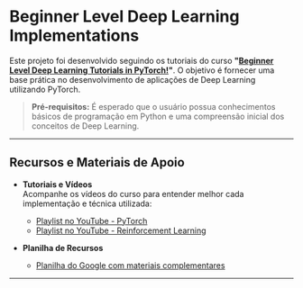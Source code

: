 # Beginner Level Deep Learning Implementations

Este projeto foi desenvolvido seguindo os tutoriais do curso **"[Beginner Level Deep Learning Tutorials in PyTorch!](https://github.com/LukeDitria/pytorch_tutorials)"**. O objetivo é fornecer uma base prática no desenvolvimento de aplicações de Deep Learning utilizando PyTorch.

> **Pré-requisitos:** É esperado que o usuário possua conhecimentos básicos de programação em Python e uma compreensão inicial dos conceitos de Deep Learning.

---

## Recursos e Materiais de Apoio

- **Tutoriais e Vídeos**  
  Acompanhe os vídeos do curso para entender melhor cada implementação e técnica utilizada:
  - [Playlist no YouTube - PyTorch](https://youtube.com/playlist?list=PLN8j_qfCJpNhhY26TQpXC5VeK-_q3YLPa)
  - [Playlist no YouTube - Reinforcement Learning](https://youtube.com/playlist?list=PLN8j_qfCJpNg5-6LcqGn_LZMyB99GoYba)

- **Planilha de Recursos**
    - [Planilha do Google com materiais complementares](https://docs.google.com/spreadsheets/d/1WNJmgsVrLqH522yQ47euqAuO83a4WvJe/edit?usp=sharing&ouid=115240163501200760663&rtpof=true&sd=true)

---



